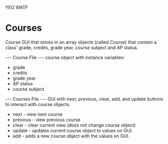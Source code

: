 YEO WATF
# Courses
Course GUI that stores in an array objects (called Course) that contain a class' grade, credits, grade year, course subject and AP status. 

--- Course File ---
course object with instance variables:
- grade
- credits
- grade year
- AP status
- course subject


--- Courses File ---
GUI with next, previous, clear, add, and update buttons to interact with course objects. 

- next - view next course
- previous - view previous course
- clear - clear current view (does not change course object) 
- update - updates current course object to values on GUI. 
- add - adds a new course object with the values on GUI.
